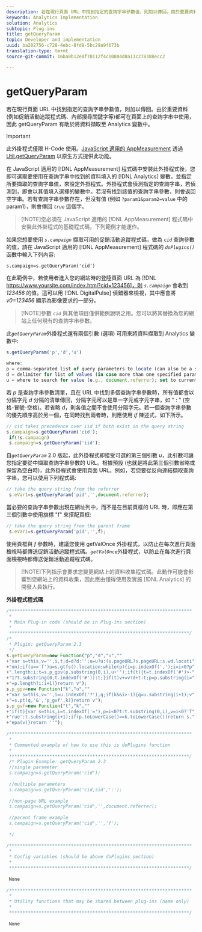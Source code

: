 ```yaml
---
description: 若在現行頁面 URL 中找到指定的查詢字串參數值，則加以傳回。由於重要資料 (例如促銷活動追蹤程式碼、內部搜尋關鍵字等)都可在頁面上的查詢字串中使用，因此   getQueryParam 有助於將資料擷取至 Analytics 變數中。
keywords: Analytics Implementation
solution: Analytics
subtopic: Plug-ins
title: getQueryParam
topic: Developer and implementation
uuid: ba202756-c728-4ebc-8fd9-5bc29a9f673b
translation-type: tm+mt
source-git-commit: 16ba0b12e0f70112f4c10804d0a13c278388ecc2

---
```



# getQueryParam

若在現行頁面 URL 中找到指定的查詢字串參數值，則加以傳回。由於重要資料 (例如促銷活動追蹤程式碼、內部搜尋關鍵字等)都可在頁面上的查詢字串中使用，因此   getQueryParam 有助於將資料擷取至 Analytics 變數中。

>[!IMPORTANT]
>
>此外掛程式僅限 H-Code 使用。[JavaScript 適用的 AppMeasurement](/help/implement/js-implementation/c-appmeasurement-js/appmeasure-mjs.md) 透過 [Util.getQueryParam](/help/implement/js-implementation/util-getqueryparam.md) 以原生方式提供此功能。

在 JavaScript 適用的 [!DNL AppMeasurement] 程式碼中安裝此外掛程式後，您即可選取要使用在查詢字串中找到的資料填入的 [!DNL Analytics] 變數，並指定所要擷取的查詢字串值，來設定外掛程式。外掛程式會偵測指定的查詢字串，若偵測到，即會以其值填入選擇的變數中。若沒有找到該值的查詢字串參數，則會返回空字串。若有查詢字串參數存在，但沒有值 (例如 `?param1&param2=value` 中的 param1)，則會傳回 *`true`* 這個字。

> [!NOTE]您必須在 JavaScript 適用的 [!DNL AppMeasurement] 程式碼中安裝此外掛程式的基礎程式碼，下列範例才能運作。

如果您想要使用 *`s.campaign`* 擷取可用的促銷活動追蹤程式碼，做為 *`cid`* 查詢參數的值，請在 JavaScript 適用的 [!DNL AppMeasurement] 程式碼的 *`doPlugins()`* 函數中輸入下列內容:

`s.campaign=s.getQueryParam('cid')`

在此範例中，若使用者進入您的網站時的登陸頁面 URL 為 [!DNL https://www.yoursite.com/index.html?cid=123456]，則 *`s.campaign`* 會收到 *123456* 的值。這可以用 [!DNL DigitalPulse] 偵錯器來檢視，其中應會將 *v0=123456* 顯示為影像要求的一部分。

> [!NOTE]參數 *`cid`* 與其他項目僅供範例說明之用。您可以將其替換為您的網站上任何現有的查詢字串參數。

此&#x200B;*`getQueryParam`*&#x200B;外掛程式還有兩個引數 (選項) 可用來將資料擷取到 Analytics 變數中: 

```js
s.getQueryParam('p','d','u') 
 
where: 
p = comma-separated list of query parameters to locate (can also be a single value with no comma) 
d = delimiter for list of values (in case more than one specified parameter is found) 
u = where to search for value (e.g., document.referrer); set to current page URL by default
```

若 *p* 是查詢字串參數清單，且在 URL 中找到多個查詢字串參數時，所有值都會以分隔字元 *d* 分隔的清單傳回，分隔字元可以是單一字元或字元字串，如 " : " (空格-冒號-空格)。若省略 *d*，則各值之間不會使用分隔字元。若一個查詢字串參數的優先順序高於另一個，在同時找到兩者時，則應使用 *if* 陳述式，如下所示。

```js
// cid takes precedence over iid if both exist in the query string 
s.campaign=s.getQueryParam('cid'); 
 if(!s.campaign) 
 s.campaign=s.getQueryParam('iid'); 
```

自&#x200B;*`getQueryParam`* 2.0 版起，此外掛程式即接受可選的第三個引數 *u*，此引數可讓您指定要從中擷取查詢字串參數的 URL。根據預設 (也就是將此第三個引數省略或保留為空白時)，此外掛程式會使用頁面 URL。例如，若您要從反向連結擷取查詢字串，您可以使用下列程式碼:

```js
// take the query string from the referrer 
 s.eVar1=s.getQueryParam('pid','',document.referrer); 
```

當必要的查詢字串參數出現在網址列中，而不是在目前頁框的 URL 時，即應在第三個引數中使用旗標 "f" 來搭配頁框:

```js
// take the query string from the parent frame 
 s.eVar1=s.getQueryParam('pid','',f); 
```

使用頁框與 *f* 參數時，建議您使用 getValOnce 外掛程式，以防止在每次進行頁面檢視時都傳送促銷活動追蹤程式碼。*`getValOnce`*&#x200B;外掛程式，以防止在每次進行頁面檢視時都傳送促銷活動追蹤程式碼。

> [!NOTE]下列指示會要求您變更網站上的資料收集程式碼。此動作可能會影響到您網站上的資料收集，因此應由懂得使用及實施 [!DNL Analytics] 的開發人員執行。

**外掛程式程式碼**

```js
/******************************************************************** 
 * 
 * Main Plug-in code (should be in Plug-ins section) 
 * 
 *******************************************************************/ 
/* 
 * Plugin: getQueryParam 2.3 
 */ 
s.getQueryParam=new Function("p","d","u","" 
+"var s=this,v='',i,t;d=d?d:'';u=u?u:(s.pageURL?s.pageURL:s.wd.locati" 
+"on);if(u=='f')u=s.gtfs().location;while(p){i=p.indexOf(',');i=i<0?p" 
+".length:i;t=s.p_gpv(p.substring(0,i),u+'');if(t){t=t.indexOf('#')>-" 
+"1?t.substring(0,t.indexOf('#')):t;}if(t)v+=v?d+t:t;p=p.substring(i=" 
+"=p.length?i:i+1)}return v"); 
s.p_gpv=new Function("k","u","" 
+"var s=this,v='',i=u.indexOf('?'),q;if(k&&i>-1){q=u.substring(i+1);v" 
+"=s.pt(q,'&','p_gvf',k)}return v"); 
s.p_gvf=new Function("t","k","" 
+"if(t){var s=this,i=t.indexOf('='),p=i<0?t:t.substring(0,i),v=i<0?'T" 
+"rue':t.substring(i+1);if(p.toLowerCase()==k.toLowerCase())return s." 
+"epa(v)}return ''"); 
 
/******************************************************************** 
 * 
 * Commented example of how to use this is doPlugins function 
 * 
 *******************************************************************/ 
 /* Plugin Example: getQueryParam 2.3 
 //single parameter 
 s.campaign=s.getQueryParam('cid'); 
 
 //multiple parameters 
 s.campaign=s.getQueryParam('cid,sid',':'); 
 
 //non-page URL example 
 s.campaign=s.getQueryParam('cid','',document.referrer); 
 
 //parent frame example 
 s.campaign=s.getQueryParam('cid','','f'); 
 
 */ 
 
/******************************************************************** 
 * 
 * Config variables (should be above doPlugins section) 
 * 
 *******************************************************************/ 
 
 None 
 
/******************************************************************** 
 * 
 * Utility functions that may be shared between plug-ins (name only) 
 * 
 *******************************************************************/ 
  
 None
```

